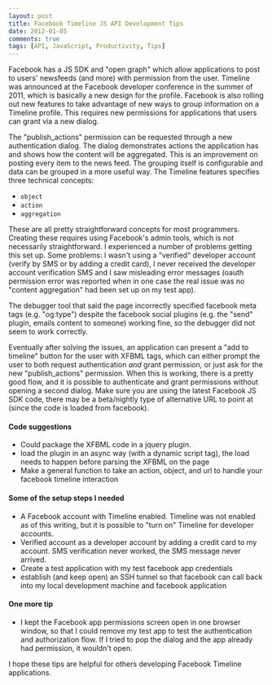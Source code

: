 ```yaml
---
layout: post
title: Facebook Timeline JS API Development Tips
date: 2012-01-05
comments: true
tags: [API, JavaScript, Productivity, Tips]
---
```


Facebook has a JS SDK and "open graph" which allow applications to post to users' newsfeeds (and more) with permission from the user. Timeline was announced at the Facebook developer conference in the summer of 2011, which is basically a new design for the profile. Facebook is also rolling out new features to take advantage of new ways to group information on a Timeline profile. This requires new permissions for applications that users can grant via a new dialog.

The "publish_actions" permission can be requested through a new authentication dialog. The dialog demonstrates actions the application has and shows how the content will be aggregated. This is an improvement on posting every item to the news feed. The grouping itself is configurable and data can be grouped in a more useful way. The Timeline features specifies three technical concepts:

 * `object`
 * `action`
 * `aggregation`

These are all pretty straightforward concepts for most programmers. Creating these requires using Facebook's admin tools, which is not necessarily straightforward. I experienced a number of problems getting this set up. Some problems: I wasn't using a "verified" developer account (verify by SMS or by adding a credit card), I never received the developer account verification SMS and I saw misleading error messages (oauth permission error was reported when in one case the real issue was no "content aggregation" had been set up on my test app). 

The debugger tool that said the page incorrectly specified facebook meta tags (e.g. "og:type") despite the facebook social plugins (e.g. the "send" plugin, emails content to someone) working fine, so the debugger did not seem to work correctly.

Eventually after solving the issues, an application can present a "add to timeline" button for the user with XFBML tags, which can either prompt the user to both request authentication *and* grant permission, or just ask for the new "publish_actions" permission. When this is working, there is a pretty good flow, and it is possible to authenticate and grant permissions without opening a second dialog. Make sure you are using the latest Facebook JS SDK code, there may be a beta/nightly type of alternative URL to point at (since the code is loaded from facebook).

#### Code suggestions

 * Could package the XFBML code in a jquery plugin.
 * load the plugin in an async way (with a dynamic script tag), the load needs to happen before parsing the XFBML on the page
 * Make a general function to take an action, object, and url to handle your facebook timeline interaction

#### Some of the setup steps I needed

 * A Facebook account with Timeline enabled. Timeline was not enabled as of this writing, but it is possible to "turn on" Timeline for developer accounts.
 * Verified account as a developer account by adding a credit card to my account. SMS verification never worked, the SMS message never arrived.
 * Create a test application with my test facebook app credentials 
 * establish (and keep open) an SSH tunnel so that facebook can call back into my local development machine and facebook application

#### One more tip

 *  I kept the Facebook app permissions screen open in one browser window, so that I could remove my test app to test the authentication and authorization flow. If I tried to pop the dialog and the app already had permission, it wouldn't open.

I hope these tips are helpful for others developing Facebook Timeline applications.
